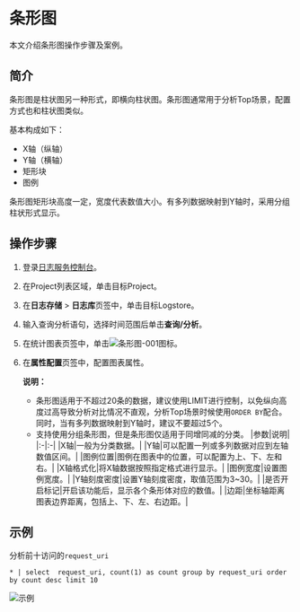 # 条形图

本文介绍条形图操作步骤及案例。

## 简介

条形图是柱状图另一种形式，即横向柱状图。条形图通常用于分析Top场景，配置方式也和柱状图类似。

基本构成如下：

-   X轴（纵轴）
-   Y轴（横轴）
-   矩形块
-   图例

条形图矩形块高度一定，宽度代表数值大小。有多列数据映射到Y轴时，采用分组柱状形式显示。

## 操作步骤

1.  登录[日志服务控制台](https://sls.console.aliyun.com)。

2.  在Project列表区域，单击目标Project。

3.  在**日志存储** \> **日志库**页签中，单击目标Logstore。

4.  输入查询分析语句，选择时间范围后单击**查询/分析**。

5.  在统计图表页签中，单击![条形图-001](https://static-aliyun-doc.oss-accelerate.aliyuncs.com/assets/img/zh-CN/0610906951/p93116.png)图标。

6.  在**属性配置**页签中，配置图表属性。

    **说明：**

    -   条形图适用于不超过20条的数据，建议使用LIMIT进行控制，以免纵向高度过高导致分析对比情况不直观，分析Top场景时候使用`ORDER BY`配合。同时，当有多列数据映射到Y轴时，建议不要超过5个。
    -   支持使用分组条形图，但是条形图仅适用于同增同减的分类。
    |参数|说明|
    |:-|:-|
    |X轴|一般为分类数据。|
    |Y轴|可以配置一列或多列数据对应到左轴数值区间。|
    |图例位置|图例在图表中的位置，可以配置为上、下、左和右。|
    |X轴格式化|将X轴数据按照指定格式进行显示。|
    |图例宽度|设置图例宽度。|
    |Y轴刻度密度|设置Y轴刻度密度，取值范围为3~30。|
    |是否开启标记|开启该功能后，显示各个条形体对应的数值。|
    |边距|坐标轴距离图表边界距离，包括上、下、左、右边距。|


## 示例

分析前十访问的`request_uri`

```
* | select  request_uri, count(1) as count group by request_uri order by count desc limit 10
```

![示例](https://static-aliyun-doc.oss-accelerate.aliyuncs.com/assets/img/zh-CN/6977423061/p5717.png)

